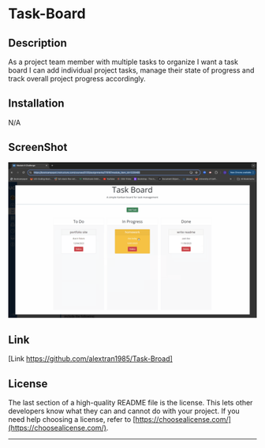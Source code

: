 # Task-Board

## Description

As a project team member with multiple tasks to organize I want a task board I can add individual project tasks, manage their state of progress and track overall project progress accordingly.


## Installation

N/A

## ScreenShot

![alt text](assets/images/screenshot.png)

## Link

[Link https://github.com/alextran1985/Task-Broad]

## License

The last section of a high-quality README file is the license. This lets other developers know what they can and cannot do with your project. If you need help choosing a license, refer to [https://choosealicense.com/](https://choosealicense.com/).

---

